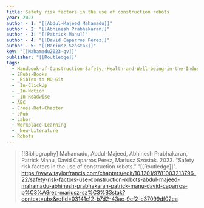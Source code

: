 ```yaml
---
title: Safety risk factors in the use of construction robots
year: 2023
author - 1: "[[Abdul-Majeed Mahamadu]]"
author - 2: "[[Abhinesh Prabhakaran]]"
author - 3: "[[Patrick Manu]]"
author - 4: "[[David Caparros Pérez]]"
author - 5: "[[Mariusz Szóstak]]"
key: "[[Mahamadu2023-qv]]"
publisher: "[[Routledge]]"
tags:
  - Handbook-of-Construction-Safety,-Health-and-Well-being-in-the-Industry-4-Era
  - EPubs-Books
  - _BibTex-to-MD-Git
  - _In-ClickUp
  - _In-Notion
  - _In-Readwise
  - AEC
  - Cross-Ref-Chapter
  - ePub
  - Labor
  - Workplace-Learning
  - _New-Literature
  - Robots
---
```


> [!Bibliography]
> Mahamadu, Abdul-Majeed, Abhinesh Prabhakaran, Patrick Manu, David Caparros Pérez, Mariusz Szóstak. 2023. “Safety risk factors in the use of construction robots.” "[[Routledge]]". https://www.taylorfrancis.com/chapters/edit/10.1201/9781003213796-22/safety-risk-factors-use-construction-robots-abdul-majeed-mahamadu-abhinesh-prabhakaran-patrick-manu-david-caparros-p%C3%A9rez-mariusz-sz%C3%B3stak?context=ubx&refId=03141c12-b7d2-43ac-9ef2-c37099df02ea